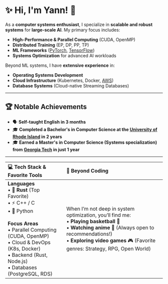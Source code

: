 # ✨ Hi, I'm Yann! 👋  

As a **computer systems enthusiast**, I specialize in **scalable and robust systems** for **large-scale AI**. My primary focus includes:  
- **High-Performance & Parallel Computing** (CUDA, OpenMP)  
- **Distributed Training** (EP, DP, PP, TP)  
- **ML Frameworks** ([PyTorch](https://pytorch.org/), [TensorFlow](https://www.tensorflow.org/))  
- **Systems Optimization** for advanced AI workloads  

Beyond ML systems, I have **extensive experience** in:
- **Operating Systems Development**  
- **Cloud Infrastructure** (Kubernetes, Docker, [AWS](https://aws.amazon.com/))  
- **Database Systems** (Cloud-native Streaming Databases)  

---

## 🏆 **Notable Achievements**  
- 🗣️ **Self-taught English in 3 months**  
- 🎓 **Completed a Bachelor's in Computer Science at the [University of Rhode Island](https://www.uri.edu/) in 2 years**  
- 🎓 **Earned a Master's in Computer Science (Systems specialization) from [Georgia Tech](https://www.cc.gatech.edu/) in just 1 year**  

---

| **💻 Tech Stack & Favorite Tools**                                                                                 | **🏀 Beyond Coding**                                                                                                                                                |
|:-------------------------------------------------------------------------------------------------------------------|:--------------------------------------------------------------------------------------------------------------------------------------------------------------------|
| **Languages**<br>• 🦀 **Rust** (Top Favorite)<br>• ⚡ C++ / C<br>• 🐍 Python<br><br>**Focus Areas**<br>• Parallel Computing (CUDA, OpenMP)<br>• Cloud & DevOps (K8s, Docker)<br>• Backend (Rust, Node.js)<br>• Databases (PostgreSQL, RDS) | When I’m not deep in system optimization, you’ll find me:<br>• **Playing basketball** 🏀<br>• **Watching anime** 🎥 (Always open to recommendations!)<br>• **Exploring video games** 🎮 (Favorite genres: Strategy, RPG, Open World) |

